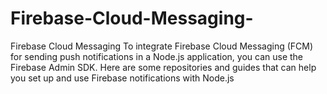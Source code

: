 # Firebase-Cloud-Messaging-
Firebase Cloud Messaging 
To integrate Firebase Cloud Messaging (FCM) for sending push notifications in a Node.js application, you can use the Firebase Admin SDK. Here are some repositories and guides that can help you set up and use Firebase notifications with Node.js
